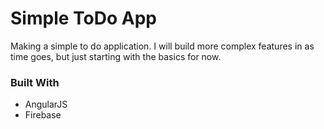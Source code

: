 # Simple ToDo App

Making a simple to do application. I will build more complex features in as time goes, but just starting with the basics for now. 

### Built With

- AngularJS
- Firebase
